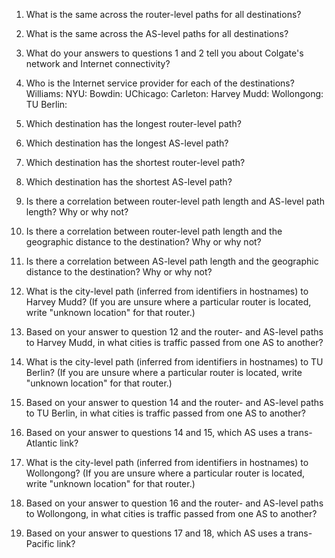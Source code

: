 1. What is the same across the router-level paths for all destinations?


2. What is the same across the AS-level paths for all destinations?


3. What do your answers to questions 1 and 2 tell you about Colgate's network and Internet connectivity?


4. Who is the Internet service provider for each of the destinations?
Williams:
NYU:
Bowdin:
UChicago:
Carleton:
Harvey Mudd:
Wollongong:
TU Berlin:

5. Which destination has the longest router-level path?


6. Which destination has the longest AS-level path?


7. Which destination has the shortest router-level path?


8. Which destination has the shortest AS-level path?


9. Is there a correlation between router-level path length and AS-level path length? Why or why not?


10. Is there a correlation between router-level path length and the geographic distance to the destination? Why or why not?  


11. Is there a correlation between AS-level path length and the geographic distance to the destination? Why or why not?  


12. What is the city-level path (inferred from identifiers in hostnames) to Harvey Mudd? (If you are unsure where a particular router is located, write "unknown location" for that router.)


13. Based on your answer to question 12 and the router- and AS-level paths to Harvey Mudd, in what cities is traffic passed from one AS to another?


14. What is the city-level path (inferred from identifiers in hostnames) to TU Berlin? (If you are unsure where a particular router is located, write "unknown location" for that router.)


15. Based on your answer to question 14 and the router- and AS-level paths to TU Berlin, in what cities is traffic passed from one AS to another?


16. Based on your answer to questions 14 and 15, which AS uses a trans-Atlantic link?


17. What is the city-level path (inferred from identifiers in hostnames) to Wollongong? (If you are unsure where a particular router is located, write "unknown location" for that router.)


18. Based on your answer to question 16 and the router- and AS-level paths to Wollongong, in what cities is traffic passed from one AS to another?  


19. Based on your answer to questions 17 and 18, which AS uses a trans-Pacific link?


